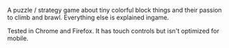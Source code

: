 A puzzle / strategy game about tiny colorful block things and their passion to climb and brawl. Everything else is explained ingame.

Tested in Chrome and Firefox. It has touch controls but isn't optimized for mobile.